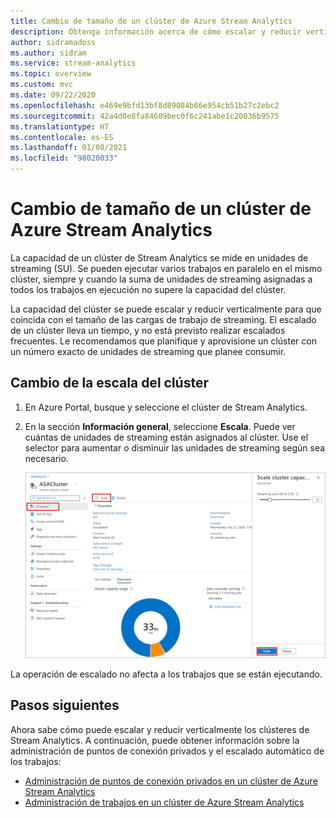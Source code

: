 ```yaml
---
title: Cambio de tamaño de un clúster de Azure Stream Analytics
description: Obtenga información acerca de cómo escalar y reducir verticalmente el tamaño de un clúster de Azure Stream Analytics.
author: sidramadoss
ms.author: sidram
ms.service: stream-analytics
ms.topic: overview
ms.custom: mvc
ms.date: 09/22/2020
ms.openlocfilehash: e469e9bfd13bf8d89084b66e954cb51b27c2ebc2
ms.sourcegitcommit: 42a4d0e8fa84609bec0f6c241abe1c20036b9575
ms.translationtype: HT
ms.contentlocale: es-ES
ms.lasthandoff: 01/08/2021
ms.locfileid: "98020033"
---
```

# <a name="resize-an-azure-stream-analytics-cluster"></a>Cambio de tamaño de un clúster de Azure Stream Analytics

La capacidad de un clúster de Stream Analytics se mide en unidades de streaming (SU). Se pueden ejecutar varios trabajos en paralelo en el mismo clúster, siempre y cuando la suma de unidades de streaming asignadas a todos los trabajos en ejecución no supere la capacidad del clúster.

La capacidad del clúster se puede escalar y reducir verticalmente para que coincida con el tamaño de las cargas de trabajo de streaming. El escalado de un clúster lleva un tiempo, y no está previsto realizar escalados frecuentes. Le recomendamos que planifique y aprovisione un clúster con un número exacto de unidades de streaming que planee consumir.

## <a name="change-the-scale-of-your-cluster"></a>Cambio de la escala del clúster

1. En Azure Portal, busque y seleccione el clúster de Stream Analytics.

1. En la sección **Información general**, seleccione **Escala**. Puede ver cuántas de unidades de streaming están asignados al clúster. Use el selector para aumentar o disminuir las unidades de streaming según sea necesario.

   ![Escalado del clúster](./media/scale-cluster/scale-cluster.png)

La operación de escalado no afecta a los trabajos que se están ejecutando.

## <a name="next-steps"></a>Pasos siguientes

Ahora sabe cómo puede escalar y reducir verticalmente los clústeres de Stream Analytics. A continuación, puede obtener información sobre la administración de puntos de conexión privados y el escalado automático de los trabajos:

* [Administración de puntos de conexión privados en un clúster de Azure Stream Analytics](private-endpoints.md)
* [Administración de trabajos en un clúster de Azure Stream Analytics](manage-jobs-cluster.md)
